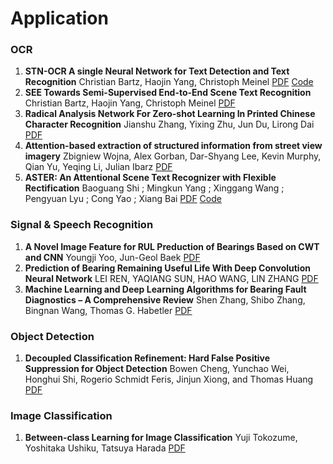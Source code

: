 # Application
### OCR

1. **STN-OCR A single Neural Network for Text Detection and Text Recognition** Christian Bartz, Haojin Yang, Christoph Meinel [PDF](https://arxiv.org/pdf/1707.08831.pdf) [Code](https://github.com/Bartzi/stn-ocr)
2. **SEE Towards Semi-Supervised End-to-End Scene Text Recognition** Christian Bartz, Haojin Yang, Christoph Meinel [PDF](https://arxiv.org/pdf/1712.05404.pdf)
3. **Radical Analysis Network For Zero-shot Learning In Printed Chinese Character Recognition** Jianshu Zhang, Yixing Zhu, Jun Du, Lirong Dai [PDF](https://arxiv.org/pdf/1711.01889.pdf)
4. **Attention-based extraction of structured information from street view imagery** Zbigniew Wojna, Alex Gorban, Dar-Shyang Lee, Kevin Murphy, Qian Yu, Yeqing Li, Julian Ibarz [PDF](https://arxiv.org/pdf/1704.03549.pdf)
5. **ASTER: An Attentional Scene Text Recognizer with Flexible Rectification** Baoguang Shi ; Mingkun Yang ; Xinggang Wang ; Pengyuan Lyu ; Cong Yao ; Xiang Bai [PDF](https://ieeexplore.ieee.org/document/8395027) [Code](https://github.com/bgshih/aster)

### Signal & Speech Recognition

1. **A Novel Image Feature for RUL Preduction of Bearings Based on CWT and CNN** Youngji Yoo, Jun-Geol Baek [PDF](https://www.researchgate.net/publication/326283183_A_Novel_Image_Feature_for_the_Remaining_Useful_Lifetime_Prediction_of_Bearings_Based_on_Continuous_Wavelet_Transform_and_Convolutional_Neural_Network)
2. **Prediction of Bearing Remaining Useful Life With Deep Convolution Neural Network** LEI REN, YAQIANG SUN, HAO WANG, LIN ZHANG [PDF](https://ieeexplore.ieee.org/stamp/stamp.jsp?arnumber=8289436)
3. **Machine Learning and Deep Learning Algorithms for Bearing Fault Diagnostics – A Comprehensive Review** Shen Zhang, Shibo Zhang, Bingnan Wang, Thomas G. Habetler [PDF](https://arxiv.org/pdf/1901.08247.pdf)

### Object Detection

1. **Decoupled Classification Refinement: Hard False Positive Suppression for Object Detection** Bowen Cheng, Yunchao Wei, Honghui Shi, Rogerio Schmidt Feris, Jinjun Xiong, and Thomas Huang [PDF](https://arxiv.org/pdf/1810.04002.pdf)

### Image Classification

1. **Between-class Learning for Image Classification** Yuji Tokozume, Yoshitaka Ushiku, Tatsuya Harada [PDF](https://arxiv.org/pdf/1711.10284.pdf)

